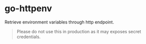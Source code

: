 # go-httpenv
Retrieve environment variables through http endpoint.

> Please do not use this in production as it may exposes secret credentials.
